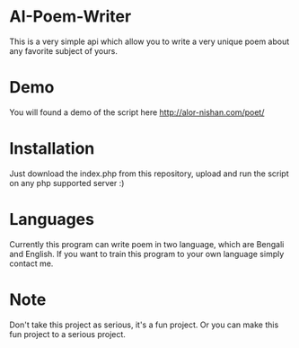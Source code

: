 # AI-Poem-Writer
This is a very simple api which allow you to write a very unique poem about any favorite subject of yours. 

# Demo 
You will found a demo of the script here http://alor-nishan.com/poet/

# Installation 

Just download the index.php from this repository, upload and run the script on any php supported server :) 

# Languages 

Currently this program can write poem in two language, which are Bengali and English. If you want to train this program to your own language simply contact me. 

# Note 

Don't take this project as serious, it's a fun project. Or you can make this fun project to a serious project.



